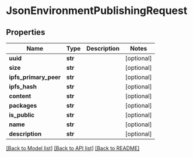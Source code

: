 # JsonEnvironmentPublishingRequest


## Properties
Name | Type | Description | Notes
------------ | ------------- | ------------- | -------------
**uuid** | **str** |  | [optional] 
**size** | **str** |  | [optional] 
**ipfs_primary_peer** | **str** |  | [optional] 
**ipfs_hash** | **str** |  | [optional] 
**content** | **str** |  | [optional] 
**packages** | **str** |  | [optional] 
**is_public** | **str** |  | [optional] 
**name** | **str** |  | [optional] 
**description** | **str** |  | [optional] 

[[Back to Model list]](../README.md#documentation-for-models) [[Back to API list]](../README.md#documentation-for-api-endpoints) [[Back to README]](../README.md)


